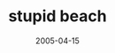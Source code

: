 ---
layout: base.njk
title : 'stupid beach' 
view_title : 'stupid beach' 
year : '2005' 
date : '2005-04-15' 
img_file : '/drawing/stupidbeach.png' 
html_file : 'stupidbeach' 
next_html : 'stupidmusic.html' 
year_order : '74' 
permalink : "title/{{html_file}}.html"
---